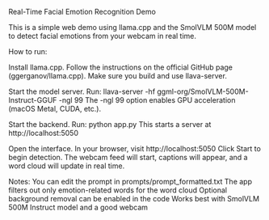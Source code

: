 Real-Time Facial Emotion Recognition Demo

This is a simple web demo using llama.cpp and the SmolVLM 500M model to detect facial emotions from your webcam in real time.

How to run:

Install llama.cpp.
Follow the instructions on the official GitHub page (ggerganov/llama.cpp).
Make sure you build and use llava-server.

Start the model server.
Run:
llava-server -hf ggml-org/SmolVLM-500M-Instruct-GGUF -ngl 99
The -ngl 99 option enables GPU acceleration (macOS Metal, CUDA, etc.).

Start the backend.
Run:
python app.py
This starts a server at http://localhost:5050

Open the interface.
In your browser, visit http://localhost:5050
Click Start to begin detection.
The webcam feed will start, captions will appear, and a word cloud will update in real time.

Notes:
You can edit the prompt in prompts/prompt_formatted.txt
The app filters out only emotion-related words for the word cloud
Optional background removal can be enabled in the code
Works best with SmolVLM 500M Instruct model and a good webcam
